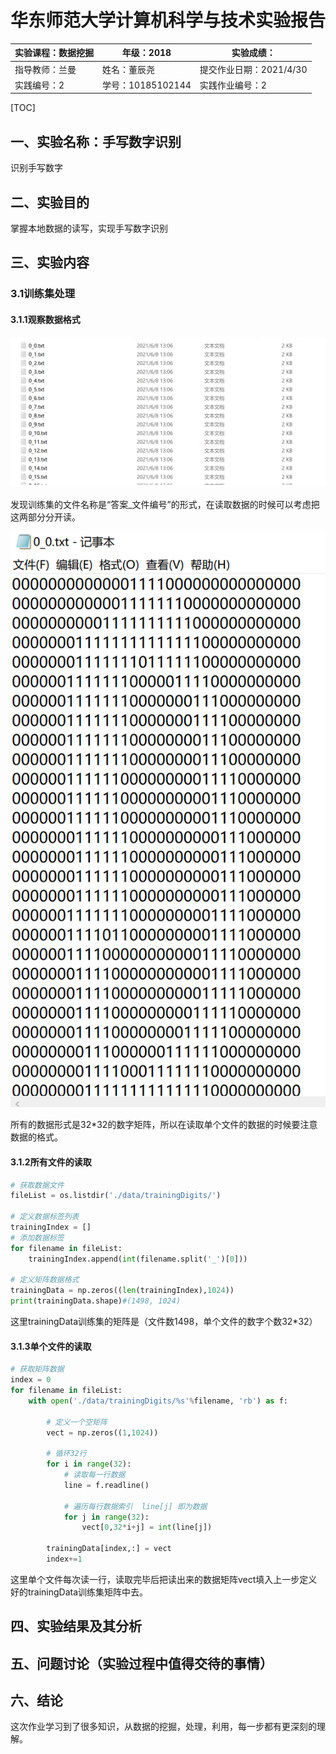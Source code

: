 # 华东师范大学计算机科学与技术实验报告

| 实验课程：数据挖掘 | 年级：2018        | 实验成绩：              |
| ------------------ | ----------------- | ----------------------- |
| 指导教师：兰曼     | 姓名：董辰尧      | 提交作业日期：2021/4/30 |
| 实践编号：2        | 学号：10185102144 | 实践作业编号：2         |

[TOC]



## 一、实验名称：手写数字识别

识别手写数字

## 二、实验目的

掌握本地数据的读写，实现手写数字识别

## 三、实验内容

### 3.1训练集处理

#### 3.1.1观察数据格式

![image-20210608200124666](.assets/image-20210608200124666.png)

发现训练集的文件名称是“答案_文件编号”的形式，在读取数据的时候可以考虑把这两部分分开读。

![image-20210608200350175](.assets/image-20210608200350175.png)

所有的数据形式是32*32的数字矩阵，所以在读取单个文件的数据的时候要注意数据的格式。

#### 3.1.2所有文件的读取

```python
# 获取数据文件
fileList = os.listdir('./data/trainingDigits/')

# 定义数据标签列表
trainingIndex = []
# 添加数据标签
for filename in fileList:
    trainingIndex.append(int(filename.split('_')[0]))

# 定义矩阵数据格式
trainingData = np.zeros((len(trainingIndex),1024))
print(trainingData.shape)#(1498, 1024)
```

这里trainingData训练集的矩阵是（文件数1498，单个文件的数字个数32*32）

#### 3.1.3单个文件的读取

```python
# 获取矩阵数据
index = 0
for filename in fileList:
    with open('./data/trainingDigits/%s'%filename, 'rb') as f:
        
        # 定义一个空矩阵
        vect = np.zeros((1,1024))
        
        # 循环32行
        for i in range(32):
            # 读取每一行数据
            line = f.readline()
            
            # 遍历每行数据索引  line[j] 即为数据
            for j in range(32):
                vect[0,32*i+j] = int(line[j])
        
        trainingData[index,:] = vect
        index+=1
```

这里单个文件每次读一行，读取完毕后把读出来的数据矩阵vect填入上一步定义好的trainingData训练集矩阵中去。

## 四、实验结果及其分析



## 五、问题讨论（实验过程中值得交待的事情）



## 六、结论

这次作业学习到了很多知识，从数据的挖掘，处理，利用，每一步都有更深刻的理解。